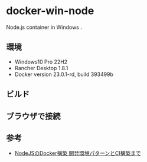 # docker-win-node
Node.js container in Windows .

## 環境

- Windows10 Pro 22H2
- Rancher Desktop 1.8.1
- Docker version 23.0.1-rd, build 393499b

## ビルド

## ブラウザで接続

## 参考
- [NodeJSのDocker構築 開発環境パターンとCI構築まで](https://zenn.dev/dove/articles/d02f66cc0aa5c3)
